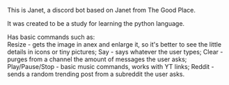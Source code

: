 This is Janet, a discord bot based on Janet from The Good Place.

It was created to be a study for learning the python language.

Has basic commands such as:<br/>
Resize - gets the image in anex and enlarge it, so it's better to see the little details in icons or tiny pictures;
Say - says whatever the user types;
Clear - purges from a channel the amount of messages the user asks;
Play/Pause/Stop - basic music commands, works with YT links;
Reddit - sends a random trending post from a subreddit the user asks.

